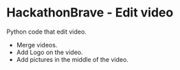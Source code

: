 # HackathonBrave - Edit video
Python code that edit video.
- Merge videos.
- Add Logo on the video.
- Add pictures in the middle of the video.
